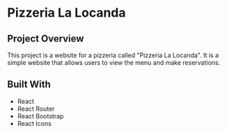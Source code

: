 # Pizzeria La Locanda

## Project Overview

This project is a website for a pizzeria called "Pizzeria La Locanda". It is a simple website that allows users to view the menu and make reservations.


## Built With

- React
- React Router
- React Bootstrap
- React Icons

